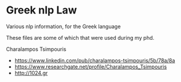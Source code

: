 Greek nlp Law
=============

Various nlp information, for the Greek language

These files are some of which that were used during my phd.


Charalampos Tsimpouris
* https://www.linkedin.com/pub/charalampos-tsimpouris/5b/78a/8a
* https://www.researchgate.net/profile/Charalampos_Tsimpouris
* http://1024.gr
